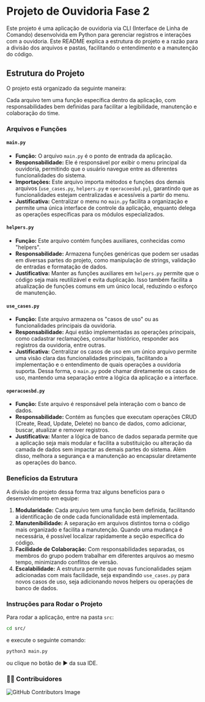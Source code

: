 # Projeto de Ouvidoria Fase 2

Este projeto é uma aplicação de ouvidoria via CLI (Interface de Linha de Comando) desenvolvida em Python para gerenciar registros e interações com a ouvidoria. Este README explica a estrutura do projeto e a razão para a divisão dos arquivos e pastas, facilitando o entendimento e a manutenção do código.

## Estrutura do Projeto

O projeto está organizado da seguinte maneira:


Cada arquivo tem uma função específica dentro da aplicação, com responsabilidades bem definidas para facilitar a legibilidade, manutenção e colaboração do time.

### Arquivos e Funções

#### `main.py`
- **Função:** O arquivo `main.py` é o ponto de entrada da aplicação. 
- **Responsabilidade:** Ele é responsável por exibir o menu principal da ouvidoria, permitindo que o usuário navegue entre as diferentes funcionalidades do sistema.
- **Importações:** Este arquivo importa métodos e funções dos demais arquivos (`use_cases.py`, `helpers.py` e `operacoesbd.py`), garantindo que as funcionalidades estejam centralizadas e acessíveis a partir do menu.
- **Justificativa:** Centralizar o menu no `main.py` facilita a organização e permite uma única interface de controle da aplicação, enquanto delega as operações específicas para os módulos especializados.

#### `helpers.py`
- **Função:** Este arquivo contém funções auxiliares, conhecidas como "helpers".
- **Responsabilidade:** Armazena funções genéricas que podem ser usadas em diversas partes do projeto, como manipulação de strings, validação de entradas e formatação de dados.
- **Justificativa:** Manter as funções auxiliares em `helpers.py` permite que o código seja mais reutilizável e evita duplicação. Isso também facilita a atualização de funções comuns em um único local, reduzindo o esforço de manutenção.

#### `use_cases.py`
- **Função:** Este arquivo armazena os "casos de uso" ou as funcionalidades principais da ouvidoria.
- **Responsabilidade:** Aqui estão implementadas as operações principais, como cadastrar reclamações, consultar histórico, responder aos registros da ouvidoria, entre outras.
- **Justificativa:** Centralizar os casos de uso em um único arquivo permite uma visão clara das funcionalidades principais, facilitando a implementação e o entendimento de quais operações a ouvidoria suporta. Dessa forma, o `main.py` pode chamar diretamente os casos de uso, mantendo uma separação entre a lógica da aplicação e a interface.

#### `operacoesbd.py`
- **Função:** Este arquivo é responsável pela interação com o banco de dados.
- **Responsabilidade:** Contém as funções que executam operações CRUD (Create, Read, Update, Delete) no banco de dados, como adicionar, buscar, atualizar e remover registros.
- **Justificativa:** Manter a lógica de banco de dados separada permite que a aplicação seja mais modular e facilita a substituição ou alteração da camada de dados sem impactar as demais partes do sistema. Além disso, melhora a segurança e a manutenção ao encapsular diretamente as operações do banco.

### Benefícios da Estrutura

A divisão do projeto dessa forma traz alguns benefícios para o desenvolvimento em equipe:

1. **Modularidade:** Cada arquivo tem uma função bem definida, facilitando a identificação de onde cada funcionalidade está implementada.
2. **Manutenibilidade:** A separação em arquivos distintos torna o código mais organizado e facilita a manutenção. Quando uma mudança é necessária, é possível localizar rapidamente a seção específica do código.
3. **Facilidade de Colaboração:** Com responsabilidades separadas, os membros do grupo podem trabalhar em diferentes arquivos ao mesmo tempo, minimizando conflitos de versão.
4. **Escalabilidade:** A estrutura permite que novas funcionalidades sejam adicionadas com mais facilidade, seja expandindo `use_cases.py` para novos casos de uso, seja adicionando novos helpers ou operações de banco de dados.

### Instruções para Rodar o Projeto

Para rodar a aplicação, entre na pasta `src`:

```bash
cd src/
```

e execute o seguinte comando:
```bash
python3 main.py
```

ou clique no botão de ▶️ da sua IDE.


### 👨‍💻 Contribuidores

![GitHub Contributors Image](https://contrib.rocks/image?repo=raiane-oliveira/ouvidoria-unifacisa-fase-2)
